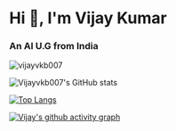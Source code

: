 # Hi 👋, I'm Vijay Kumar
### An AI U.G from India

<p align="left"> <img src="https://komarev.com/ghpvc/?username=vijayvkb007&label=Profile%20views&color=0e75b6&style=flat" alt="vijayvkb007" /> </p>

![Vijayvkb007's GitHub stats](https://github-readme-stats.vercel.app/api?username=Vijayvkb007&show_icons=true&theme=tokyonight&rank_icon=rank)   

[![Top Langs](https://github-readme-stats.vercel.app/api/top-langs/?username=Vijayvkb007&layout=donut-vertical)](https://github.com/Vijayvkb007/github-readme-stats)

[![Vijay's github activity graph](https://github-readme-activity-graph.vercel.app/graph?username=Vijayvkb007&theme=reactdark)](https://github.com/Vijayvkb007/github-readme-activity-graph)
